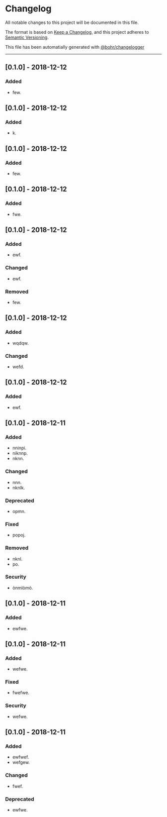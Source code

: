 # Changelog
All notable changes to this project will be documented in this file.

The format is based on [Keep a Changelog](https://keepachangelog.com/en/1.0.0/), and this project adheres to [Semantic Versioning](https://semver.org/spec/v2.0.0.html).

This file has been automatially generated with [@bohr/changelogger](https://github.com/bohr-app/changelogger)

---

## [0.1.0] - 2018-12-12
### Added
- few.

## [0.1.0] - 2018-12-12
### Added
- k.

## [0.1.0] - 2018-12-12
### Added
- few.

## [0.1.0] - 2018-12-12
### Added
- fwe.

## [0.1.0] - 2018-12-12
### Added
- ewf.

### Changed
- ewf.

### Removed
- few.

## [0.1.0] - 2018-12-12
### Added
- wqdqw.

### Changed
- wefd.

## [0.1.0] - 2018-12-12
### Added
- ewf.

## [0.1.0] - 2018-12-11
### Added
- nninpi.
- niknnp.
- nknn.

### Changed
- nnn.
- nknlk.

### Deprecated
- opmn.

### Fixed
- popoj.

### Removed
- nknl.
- po.

### Security
- ònmlòmò.

## [0.1.0] - 2018-12-11
### Added
- ewfwe.

## [0.1.0] - 2018-12-11
### Added
- wefwe.

### Fixed
- fwefwe.

### Security
- wefwe.

## [0.1.0] - 2018-12-11
### Added
- ewfwef.
- wefgew.

### Changed
- fwef.

### Deprecated
- ewfwe.

